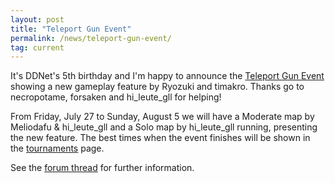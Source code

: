 ```yaml
---
layout: post
title: "Teleport Gun Event"
permalink: /news/teleport-gun-event/
tag: current
---
```


It's DDNet's 5th birthday and I'm happy to announce the [Teleport Gun Event](https://forum.ddnet.tw/viewtopic.php?f=33&t=6581) showing a new gameplay feature by Ryozuki and timakro. Thanks go to necropotame, forsaken and hi\_leute\_gll for helping!

From Friday, July 27 to Sunday, August 5 we will have a Moderate map by Meliodafu & hi\_leute\_gll and a Solo map by hi\_leute\_gll running, presenting the new feature. The best times when the event finishes will be shown in the [tournaments](/tournaments/) page.

See the [forum thread](https://forum.ddnet.tw/viewtopic.php?f=33&t=6581) for further information.
